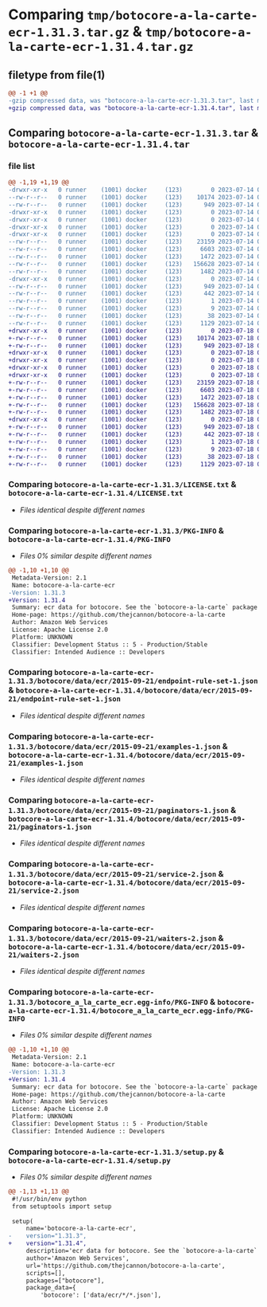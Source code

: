 # Comparing `tmp/botocore-a-la-carte-ecr-1.31.3.tar.gz` & `tmp/botocore-a-la-carte-ecr-1.31.4.tar.gz`

## filetype from file(1)

```diff
@@ -1 +1 @@
-gzip compressed data, was "botocore-a-la-carte-ecr-1.31.3.tar", last modified: Fri Jul 14 01:46:10 2023, max compression
+gzip compressed data, was "botocore-a-la-carte-ecr-1.31.4.tar", last modified: Tue Jul 18 01:55:11 2023, max compression
```

## Comparing `botocore-a-la-carte-ecr-1.31.3.tar` & `botocore-a-la-carte-ecr-1.31.4.tar`

### file list

```diff
@@ -1,19 +1,19 @@
-drwxr-xr-x   0 runner    (1001) docker     (123)        0 2023-07-14 01:46:10.674664 botocore-a-la-carte-ecr-1.31.3/
--rw-r--r--   0 runner    (1001) docker     (123)    10174 2023-07-14 01:46:10.000000 botocore-a-la-carte-ecr-1.31.3/LICENSE.txt
--rw-r--r--   0 runner    (1001) docker     (123)      949 2023-07-14 01:46:10.674664 botocore-a-la-carte-ecr-1.31.3/PKG-INFO
-drwxr-xr-x   0 runner    (1001) docker     (123)        0 2023-07-14 01:46:10.674664 botocore-a-la-carte-ecr-1.31.3/botocore/
-drwxr-xr-x   0 runner    (1001) docker     (123)        0 2023-07-14 01:46:10.674664 botocore-a-la-carte-ecr-1.31.3/botocore/data/
-drwxr-xr-x   0 runner    (1001) docker     (123)        0 2023-07-14 01:46:10.674664 botocore-a-la-carte-ecr-1.31.3/botocore/data/ecr/
-drwxr-xr-x   0 runner    (1001) docker     (123)        0 2023-07-14 01:46:10.674664 botocore-a-la-carte-ecr-1.31.3/botocore/data/ecr/2015-09-21/
--rw-r--r--   0 runner    (1001) docker     (123)    23159 2023-07-14 01:45:45.000000 botocore-a-la-carte-ecr-1.31.3/botocore/data/ecr/2015-09-21/endpoint-rule-set-1.json
--rw-r--r--   0 runner    (1001) docker     (123)     6603 2023-07-14 01:45:45.000000 botocore-a-la-carte-ecr-1.31.3/botocore/data/ecr/2015-09-21/examples-1.json
--rw-r--r--   0 runner    (1001) docker     (123)     1472 2023-07-14 01:45:45.000000 botocore-a-la-carte-ecr-1.31.3/botocore/data/ecr/2015-09-21/paginators-1.json
--rw-r--r--   0 runner    (1001) docker     (123)   156628 2023-07-14 01:45:45.000000 botocore-a-la-carte-ecr-1.31.3/botocore/data/ecr/2015-09-21/service-2.json
--rw-r--r--   0 runner    (1001) docker     (123)     1482 2023-07-14 01:45:45.000000 botocore-a-la-carte-ecr-1.31.3/botocore/data/ecr/2015-09-21/waiters-2.json
-drwxr-xr-x   0 runner    (1001) docker     (123)        0 2023-07-14 01:46:10.674664 botocore-a-la-carte-ecr-1.31.3/botocore_a_la_carte_ecr.egg-info/
--rw-r--r--   0 runner    (1001) docker     (123)      949 2023-07-14 01:46:10.000000 botocore-a-la-carte-ecr-1.31.3/botocore_a_la_carte_ecr.egg-info/PKG-INFO
--rw-r--r--   0 runner    (1001) docker     (123)      442 2023-07-14 01:46:10.000000 botocore-a-la-carte-ecr-1.31.3/botocore_a_la_carte_ecr.egg-info/SOURCES.txt
--rw-r--r--   0 runner    (1001) docker     (123)        1 2023-07-14 01:46:10.000000 botocore-a-la-carte-ecr-1.31.3/botocore_a_la_carte_ecr.egg-info/dependency_links.txt
--rw-r--r--   0 runner    (1001) docker     (123)        9 2023-07-14 01:46:10.000000 botocore-a-la-carte-ecr-1.31.3/botocore_a_la_carte_ecr.egg-info/top_level.txt
--rw-r--r--   0 runner    (1001) docker     (123)       38 2023-07-14 01:46:10.674664 botocore-a-la-carte-ecr-1.31.3/setup.cfg
--rw-r--r--   0 runner    (1001) docker     (123)     1129 2023-07-14 01:46:10.000000 botocore-a-la-carte-ecr-1.31.3/setup.py
+drwxr-xr-x   0 runner    (1001) docker     (123)        0 2023-07-18 01:55:11.176229 botocore-a-la-carte-ecr-1.31.4/
+-rw-r--r--   0 runner    (1001) docker     (123)    10174 2023-07-18 01:55:10.000000 botocore-a-la-carte-ecr-1.31.4/LICENSE.txt
+-rw-r--r--   0 runner    (1001) docker     (123)      949 2023-07-18 01:55:11.176229 botocore-a-la-carte-ecr-1.31.4/PKG-INFO
+drwxr-xr-x   0 runner    (1001) docker     (123)        0 2023-07-18 01:55:11.176229 botocore-a-la-carte-ecr-1.31.4/botocore/
+drwxr-xr-x   0 runner    (1001) docker     (123)        0 2023-07-18 01:55:11.176229 botocore-a-la-carte-ecr-1.31.4/botocore/data/
+drwxr-xr-x   0 runner    (1001) docker     (123)        0 2023-07-18 01:55:11.176229 botocore-a-la-carte-ecr-1.31.4/botocore/data/ecr/
+drwxr-xr-x   0 runner    (1001) docker     (123)        0 2023-07-18 01:55:11.176229 botocore-a-la-carte-ecr-1.31.4/botocore/data/ecr/2015-09-21/
+-rw-r--r--   0 runner    (1001) docker     (123)    23159 2023-07-18 01:54:50.000000 botocore-a-la-carte-ecr-1.31.4/botocore/data/ecr/2015-09-21/endpoint-rule-set-1.json
+-rw-r--r--   0 runner    (1001) docker     (123)     6603 2023-07-18 01:54:50.000000 botocore-a-la-carte-ecr-1.31.4/botocore/data/ecr/2015-09-21/examples-1.json
+-rw-r--r--   0 runner    (1001) docker     (123)     1472 2023-07-18 01:54:50.000000 botocore-a-la-carte-ecr-1.31.4/botocore/data/ecr/2015-09-21/paginators-1.json
+-rw-r--r--   0 runner    (1001) docker     (123)   156628 2023-07-18 01:54:50.000000 botocore-a-la-carte-ecr-1.31.4/botocore/data/ecr/2015-09-21/service-2.json
+-rw-r--r--   0 runner    (1001) docker     (123)     1482 2023-07-18 01:54:50.000000 botocore-a-la-carte-ecr-1.31.4/botocore/data/ecr/2015-09-21/waiters-2.json
+drwxr-xr-x   0 runner    (1001) docker     (123)        0 2023-07-18 01:55:11.176229 botocore-a-la-carte-ecr-1.31.4/botocore_a_la_carte_ecr.egg-info/
+-rw-r--r--   0 runner    (1001) docker     (123)      949 2023-07-18 01:55:11.000000 botocore-a-la-carte-ecr-1.31.4/botocore_a_la_carte_ecr.egg-info/PKG-INFO
+-rw-r--r--   0 runner    (1001) docker     (123)      442 2023-07-18 01:55:11.000000 botocore-a-la-carte-ecr-1.31.4/botocore_a_la_carte_ecr.egg-info/SOURCES.txt
+-rw-r--r--   0 runner    (1001) docker     (123)        1 2023-07-18 01:55:11.000000 botocore-a-la-carte-ecr-1.31.4/botocore_a_la_carte_ecr.egg-info/dependency_links.txt
+-rw-r--r--   0 runner    (1001) docker     (123)        9 2023-07-18 01:55:11.000000 botocore-a-la-carte-ecr-1.31.4/botocore_a_la_carte_ecr.egg-info/top_level.txt
+-rw-r--r--   0 runner    (1001) docker     (123)       38 2023-07-18 01:55:11.176229 botocore-a-la-carte-ecr-1.31.4/setup.cfg
+-rw-r--r--   0 runner    (1001) docker     (123)     1129 2023-07-18 01:55:10.000000 botocore-a-la-carte-ecr-1.31.4/setup.py
```

### Comparing `botocore-a-la-carte-ecr-1.31.3/LICENSE.txt` & `botocore-a-la-carte-ecr-1.31.4/LICENSE.txt`

 * *Files identical despite different names*

### Comparing `botocore-a-la-carte-ecr-1.31.3/PKG-INFO` & `botocore-a-la-carte-ecr-1.31.4/PKG-INFO`

 * *Files 0% similar despite different names*

```diff
@@ -1,10 +1,10 @@
 Metadata-Version: 2.1
 Name: botocore-a-la-carte-ecr
-Version: 1.31.3
+Version: 1.31.4
 Summary: ecr data for botocore. See the `botocore-a-la-carte` package for more info.
 Home-page: https://github.com/thejcannon/botocore-a-la-carte
 Author: Amazon Web Services
 License: Apache License 2.0
 Platform: UNKNOWN
 Classifier: Development Status :: 5 - Production/Stable
 Classifier: Intended Audience :: Developers
```

### Comparing `botocore-a-la-carte-ecr-1.31.3/botocore/data/ecr/2015-09-21/endpoint-rule-set-1.json` & `botocore-a-la-carte-ecr-1.31.4/botocore/data/ecr/2015-09-21/endpoint-rule-set-1.json`

 * *Files identical despite different names*

### Comparing `botocore-a-la-carte-ecr-1.31.3/botocore/data/ecr/2015-09-21/examples-1.json` & `botocore-a-la-carte-ecr-1.31.4/botocore/data/ecr/2015-09-21/examples-1.json`

 * *Files identical despite different names*

### Comparing `botocore-a-la-carte-ecr-1.31.3/botocore/data/ecr/2015-09-21/paginators-1.json` & `botocore-a-la-carte-ecr-1.31.4/botocore/data/ecr/2015-09-21/paginators-1.json`

 * *Files identical despite different names*

### Comparing `botocore-a-la-carte-ecr-1.31.3/botocore/data/ecr/2015-09-21/service-2.json` & `botocore-a-la-carte-ecr-1.31.4/botocore/data/ecr/2015-09-21/service-2.json`

 * *Files identical despite different names*

### Comparing `botocore-a-la-carte-ecr-1.31.3/botocore/data/ecr/2015-09-21/waiters-2.json` & `botocore-a-la-carte-ecr-1.31.4/botocore/data/ecr/2015-09-21/waiters-2.json`

 * *Files identical despite different names*

### Comparing `botocore-a-la-carte-ecr-1.31.3/botocore_a_la_carte_ecr.egg-info/PKG-INFO` & `botocore-a-la-carte-ecr-1.31.4/botocore_a_la_carte_ecr.egg-info/PKG-INFO`

 * *Files 0% similar despite different names*

```diff
@@ -1,10 +1,10 @@
 Metadata-Version: 2.1
 Name: botocore-a-la-carte-ecr
-Version: 1.31.3
+Version: 1.31.4
 Summary: ecr data for botocore. See the `botocore-a-la-carte` package for more info.
 Home-page: https://github.com/thejcannon/botocore-a-la-carte
 Author: Amazon Web Services
 License: Apache License 2.0
 Platform: UNKNOWN
 Classifier: Development Status :: 5 - Production/Stable
 Classifier: Intended Audience :: Developers
```

### Comparing `botocore-a-la-carte-ecr-1.31.3/setup.py` & `botocore-a-la-carte-ecr-1.31.4/setup.py`

 * *Files 0% similar despite different names*

```diff
@@ -1,13 +1,13 @@
 #!/usr/bin/env python
 from setuptools import setup
 
 setup(
     name='botocore-a-la-carte-ecr',
-    version="1.31.3",
+    version="1.31.4",
     description='ecr data for botocore. See the `botocore-a-la-carte` package for more info.',
     author='Amazon Web Services',
     url='https://github.com/thejcannon/botocore-a-la-carte',
     scripts=[],
     packages=["botocore"],
     package_data={
         'botocore': ['data/ecr/*/*.json'],
```

